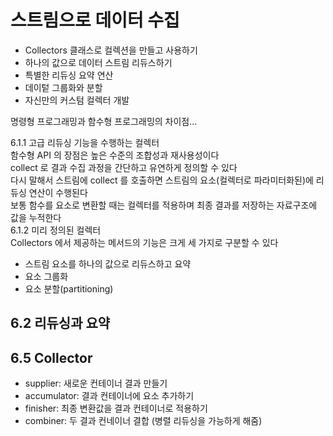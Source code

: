 # 스트림으로 데이터 수집
- Collectors 클래스로 컬렉션을 만들고 사용하기
- 하나의 값으로 데이터 스트림 리듀스하기
- 특별한 리듀싱 요약 연산
- 데이텉 그룹화와 분할
- 자신만의 커스텀 컬렉터 개발

명령형 프로그래밍과 함수형 프로그래밍의 차이점...

6.1.1 고급 리듀싱 기능을 수행하는 컬렉터  
함수형 API 의 장점은 높은 수준의 조합성과 재사용성이다  
collect 로 결과 수집 과정을 간단하고 유연하게 정의할 수 있다  
다시 말해서 스트림에 collect 를 호출하면 스트림의 요소(컬렉터로 파라미터화된)에 리듀싱 연산이 수행된다  
보통 함수를 요소로 변환할 때는 컬렉터를 적용하며 최종 결과를 저장하는 자료구조에 값을 누적한다  
6.1.2 미리 정의된 컬렉터  
Collectors 에서 제공하는 메서드의 기능은 크게 세 가지로 구분할 수 있다  
- 스트림 요소를 하나의 값으로 리듀스하고 요약
- 요소 그룹화
- 요소 분할(partitioning)

## 6.2 리듀싱과 요약

## 6.5 Collector
- supplier: 새로운 컨테이너 결과 만들기
- accumulator: 결과 컨테이너에 요소 추가하기
- finisher: 최종 변환값을 결과 컨테이너로 적용하기
- combiner: 두 결과 컨네이너 결합 (병렬 리듀싱을 가능하게 해줌)